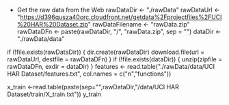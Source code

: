 * Get the raw data from the Web
rawDataDir <- "./rawData"
rawDataUrl <- "https://d396qusza40orc.cloudfront.net/getdata%2Fprojectfiles%2FUCI%20HAR%20Dataset.zip"
rawDataFilename <- "rawData.zip"
rawDataDFn <- paste(rawDataDir, "/", "rawData.zip", sep = "")
dataDir <- "./rawData/data"

if (!file.exists(rawDataDir)) {
      dir.create(rawDataDir)
      download.file(url = rawDataUrl, destfile = rawDataDFn)
}
if (!file.exists(dataDir)) {
            unzip(zipfile = rawDataDFn, exdir = dataDir)
}
features <- read.table("./rawData/data/UCI HAR Dataset/features.txt", col.names = c("n","functions"))

x_train <-read.table(paste(sep="",rawDataDir,"/data/UCI HAR Dataset/train/X_train.txt"))
y_train

